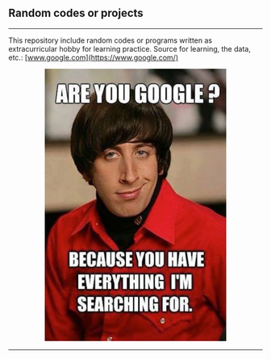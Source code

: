 ## Random codes or projects 
---
This repository include random codes or programs written as extracurricular hobby for learning practice. Source for learning, the data, etc.: [www.google.com](https://www.google.com/)  
<p align="center">
  <img width="360" height="540" src="https://github.com/ankur715/extracurricular/blob/master/Are-You-Google1-Because-You-Have-Everything-Im-Searching-For-Funny-Meme.jpeg"> 
</p>

---
